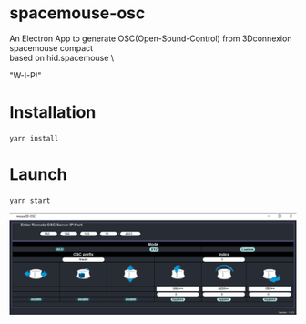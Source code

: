 # spacemouse-osc

An Electron App to generate OSC(Open-Sound-Control) from 3Dconnexion spacemouse compact  \
based on hid.spacemouse \

"W-I-P!" 

# Installation 
`yarn install`

# Launch
`yarn start`


![Screenshot](/src/assets/screenshot.png)
